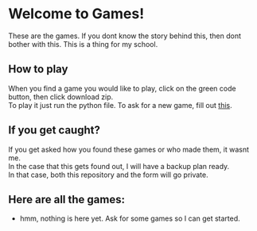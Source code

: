 # Welcome to Games!
These are the games. If you dont know the story behind this, then dont bother with this. This is a thing for my school.

## How to play
When you find a game you would like to play, click on the green code button, then click download zip.  
To play it just run the python file.
To ask for a new game, fill out [this](https://forms.gle/9MbKGM7LdwFmxyEd6).

## If you get caught?
If you get asked how you found these games or who made them, it wasnt me.  
In the case that this gets found out, I will have a backup plan ready.  
In that case, both this repository and the form will go private.

## Here are all the games:
- hmm, nothing is here yet. Ask for some games so I can get started.